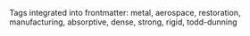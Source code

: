 Tags integrated into frontmatter: metal, aerospace, restoration, manufacturing, absorptive, dense, strong, rigid, todd-dunning